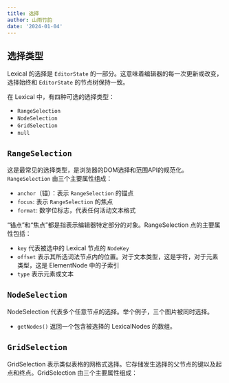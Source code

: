 ```yaml
---
title: 选择
author: 山雨竹韵
date: '2024-01-04'
---
```


## 选择类型

Lexical 的选择是 `EditorState` 的一部分。这意味着编辑器的每一次更新或改变，选择始终和 `EditorState` 的节点树保持一致。

在 Lexical 中，有四种可选的选择类型：
- `RangeSelection`
- `NodeSelection`
- `GridSelection`
- `null`

## `RangeSelection`

这是最常见的选择类型，是浏览器的DOM选择和范围API的规范化。`RangeSelection` 由三个主要属性组成：
- `anchor`（锚）：表示 `RangeSelection` 的锚点 
- `focus`: 表示 `RangeSelection` 的焦点
- `format`: 数字位标志，代表任何活动文本格式

“锚点”和“焦点”都是指表示编辑器特定部分的对象。RangeSelection 点的主要属性包括：
- `key` 代表被选中的 Lexical 节点的 `NodeKey`
- `offset` 表示其所选词法节点内的位置。对于文本类型，这是字符，对于元素类型，这是 ElementNode 中的子索引
- `type` 表示元素或文本

## `NodeSelection`

NodeSelection 代表多个任意节点的选择。举个例子，三个图片被同时选择。
- `getNodes()` 返回一个包含被选择的 LexicalNodes 的数组。

## `GridSelection`

GridSelection 表示类似表格的网格式选择。它存储发生选择的父节点的键以及起点和终点。GridSelection 由三个主要属性组成：





